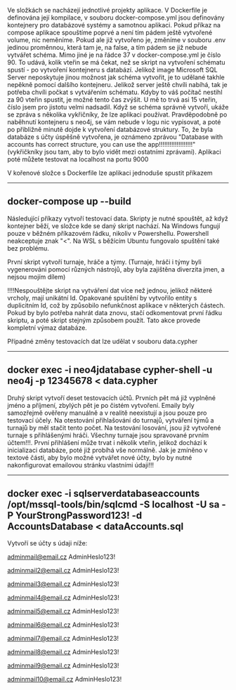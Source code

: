 Ve složkách se nacházejí jednotlivé projekty aplikace. V Dockerfile je definována její kompilace, v souboru docker-compose.yml jsou definovány kontejnery pro databázové systémy a samotnou aplikaci. 
Pokud příkaz na compose aplikace spouštíme poprvé a není tím pádem ještě vytvořené volume, nic neměníme. Pokud ale již vytvořeno je, změníme v souboru .env jedinou proměnnou, která tam 
je, na false, a tím pádem se již nebude vytvářet schéma. Mimo jiné je na řádce 37 v docker-compose.yml je číslo 90. To udává, kolik vteřin se má čekat, než se skript na vytvoření schématu 
spustí - po vytvoření kontejneru s databází. Jelikož image Microsoft SQL Server neposkytuje jinou možnost jak schéma vytvořit, je to udělané takhle nepěkně pomocí dalšího kontejneru. Jelikož server ještě chvíli
nabíhá, tak je potřeba chvíli počkat s vytvářením schématu. Kdyby to váš počítač nestihl za 90 vteřin spustit, je možné tento čas zvýšit. U mě to trvá asi 15 vteřin, číslo jsem pro jistotu 
velmi nadsadil. Když se schéma správně vytvoří, ukáže se zpráva s několika vykřičníky, že lze aplikaci používat. Pravděpodobně po naběhnutí kontejneru s neo4j, se vám nebude v logu nic 
vypisovat, a poté po přibližně minutě dojde k vytvoření databázové struktury. To, že byla databáze s účty úspěšně vytvořena, je oznámeno zprávou 
"Database with accounts has correct structure, you can use the app!!!!!!!!!!!!!!!!!!!" (vykřičkníky jsou tam, aby to bylo vidět mezi ostatními zprávami). Aplikaci poté můžete testovat
na localhost na portu 9000

V kořenové složce s Dockerfile lze aplikaci jednoduše spustit příkazem 

-------------------------
docker-compose up --build
-------------------------


Následující příkazy vytvoří testovací data. Skripty je nutné spouštět, až když kontejner běží, ve složce kde se daný skript nachází. Na Windows fungují pouze v běžném příkazovém řádku, 
nikoliv v Powershellu. Powershell neakceptuje znak "<". Na WSL s běžícím Ubuntu fungovalo spuštění také bez problému.

První skript vytvoří turnaje, hráče a týmy. (Turnaje, hráči i týmy byli vygenerováni pomocí různých nástrojů, aby byla zajištěna diverzita jmen, a nejsou mojím dílem)

!!!!Nespouštějte skript na vytváření dat více než jednou, jelikož některé vrcholy, mají unikátní Id. Opakované spuštění by vytvořilo entity s duplicitním Id, což by způsobilo nefunkčnost
aplikace v některých částech. Pokud by bylo potřeba nahrát data znovu, stačí odkomentovat první řádku skriptu, a poté skript stejným způsobem použít. Tato akce provede kompletní
výmaz databáze.

Případné změny testovacích dat lze udělat v souboru data.cypher

----------------------------------------------------------------------------
docker exec -i neo4jdatabase cypher-shell -u neo4j -p 12345678 < data.cypher
----------------------------------------------------------------------------

Druhý skript vytvoří deset testovacích účtů. Prvních pět má již vyplněné jméno a příjmení, zbylých pět je po čistém vytvoření. Emaily byly samozřejmě ověřeny manuálně a v realitě 
neexistují a jsou pouze pro testovací účely. Na otestování přihlašování do turnajů, vytváření týmů a turnajů by měl stačit tento počet. Na testování losování, jsou již vytvořené turnaje
s přihlášenými hráči. Všechny turnaje jsou spravované prvním účtem!!!. První přihlášení může trvat i několik vteřin, jelikož dochází k inicializaci databáze, poté již probíhá vše normálně. 
Jak je zmíněno v textové části, aby bylo možné vytvářet nové účty, bylo by nutné nakonfigurovat emailovou stránku vlastními údaji!!!

--------------------------------------------------------------------------------------------------------------------------------------------------------
docker exec -i sqlserverdatabaseaccounts /opt/mssql-tools/bin/sqlcmd -S localhost -U sa -P YourStrongPassword123! -d AccountsDatabase < dataAccounts.sql
--------------------------------------------------------------------------------------------------------------------------------------------------------

Vytvoří se účty s údaji níže:

adminmail@email.cz
AdminHeslo123!

adminmail2@email.cz
AdminHeslo123!

adminmail3@email.cz
AdminHeslo123!

adminmail4@email.cz
AdminHeslo123!

adminmail5@email.cz
AdminHeslo123!

adminmail6@email.cz
AdminHeslo123!

adminmail7@email.cz
AdminHeslo123!

adminmail8@email.cz
AdminHeslo123!

adminmail9@email.cz
AdminHeslo123!

adminmail10@email.cz
AdminHeslo123!
